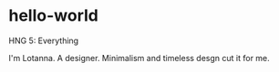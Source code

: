 # hello-world
HNG 5: Everything

I'm Lotanna. A designer.
Minimalism and timeless desgn cut it for me.
